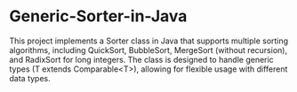 # Generic-Sorter-in-Java
This project implements a Sorter class in Java that supports multiple sorting algorithms, including QuickSort, BubbleSort, MergeSort (without recursion), and RadixSort for long integers. The class is designed to handle generic types (T extends Comparable&lt;T>), allowing for flexible usage with different data types.
